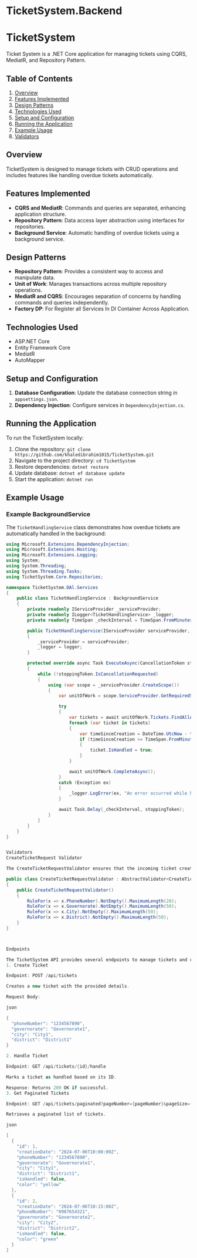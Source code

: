 # TicketSystem.Backend
# TicketSystem

Ticket System is a .NET Core application for managing tickets using CQRS, MediatR, and Repository Pattern.

## Table of Contents

1. [Overview](#overview)
2. [Features Implemented](#features-implemented)
3. [Design Patterns](#design-patterns)
4. [Technologies Used](#technologies-used)
5. [Setup and Configuration](#setup-and-configuration)
6. [Running the Application](#running-the-application)
7. [Example Usage](#example-usage)
8. [Validators](#validators)

## Overview

TicketSystem is designed to manage tickets with CRUD operations and includes features like handling overdue tickets automatically.

## Features Implemented

- **CQRS and MediatR**: Commands and queries are separated, enhancing application structure.
- **Repository Pattern**: Data access layer abstraction using interfaces for repositories.
- **Background Service**: Automatic handling of overdue tickets using a background service.

## Design Patterns

- **Repository Pattern**: Provides a consistent way to access and manipulate data.
- **Unit of Work**: Manages transactions across multiple repository operations.
- **MediatR and CQRS**: Encourages separation of concerns by handling commands and queries independently.
- **Factory DP**: For Register all Services In DI Container Across Application.

## Technologies Used

- ASP.NET Core
- Entity Framework Core
- MediatR
- AutoMapper

## Setup and Configuration

1. **Database Configuration**: Update the database connection string in `appsettings.json`.
2. **Dependency Injection**: Configure services in `DependencyInjection.cs`.

## Running the Application

To run the TicketSystem locally:

1. Clone the repository: `git clone https://github.com/khaledibrahim1015/TicketSystem.git`
2. Navigate to the project directory: `cd TicketSystem`
3. Restore dependencies: `dotnet restore`
4. Update database: `dotnet ef database update`
5. Start the application: `dotnet run`

## Example Usage

### Example BackgroundService

The `TicketHandlingService` class demonstrates how overdue tickets are automatically handled in the background:

```csharp
using Microsoft.Extensions.DependencyInjection;
using Microsoft.Extensions.Hosting;
using Microsoft.Extensions.Logging;
using System;
using System.Threading;
using System.Threading.Tasks;
using TicketSystem.Core.Repositories;

namespace TicketSystem.DAl.Services
{
    public class TicketHandlingService : BackgroundService
    {
        private readonly IServiceProvider _serviceProvider;
        private readonly ILogger<TicketHandlingService> _logger;
        private readonly TimeSpan _checkInterval = TimeSpan.FromMinutes(1);

        public TicketHandlingService(IServiceProvider serviceProvider, ILogger<TicketHandlingService> logger)
        {
            _serviceProvider = serviceProvider;
            _logger = logger;
        }

        protected override async Task ExecuteAsync(CancellationToken stoppingToken)
        {
            while (!stoppingToken.IsCancellationRequested)
            {
                using (var scope = _serviceProvider.CreateScope())
                {
                    var unitOfWork = scope.ServiceProvider.GetRequiredService<IUnitOfWork>();

                    try
                    {
                        var tickets = await unitOfWork.Tickets.FindAllAsync(t => !t.IsHandled);
                        foreach (var ticket in tickets)
                        {
                            var timeSinceCreation = DateTime.UtcNow - ticket.CreationDate;
                            if (timeSinceCreation >= TimeSpan.FromMinutes(60))
                            {
                                ticket.IsHandled = true;
                            }
                        }

                        await unitOfWork.CompleteAsync();
                    }
                    catch (Exception ex)
                    {
                        _logger.LogError(ex, "An error occurred while handling tickets.");
                    }

                    await Task.Delay(_checkInterval, stoppingToken);
                }
            }
        }
    }
}


Validators
CreateTicketRequest Validator

The CreateTicketRequestValidator ensures that the incoming ticket creation requests are valid:

public class CreateTicketRequestValidator : AbstractValidator<CreateTicketRequest>
{
    public CreateTicketRequestValidator()
    {
        RuleFor(x => x.PhoneNumber).NotEmpty().MaximumLength(20);
        RuleFor(x => x.Governorate).NotEmpty().MaximumLength(50);
        RuleFor(x => x.City).NotEmpty().MaximumLength(50);
        RuleFor(x => x.District).NotEmpty().MaximumLength(50);
    }
}



Endpoints

The TicketSystem API provides several endpoints to manage tickets and retrieve static data.
1. Create Ticket

Endpoint: POST /api/tickets

Creates a new ticket with the provided details.

Request Body:

json

{
  "phoneNumber": "1234567890",
  "governorate": "Governorate1",
  "city": "City1",
  "district": "District1"
}

2. Handle Ticket

Endpoint: GET /api/tickets/{id}/handle

Marks a ticket as handled based on its ID.

Response: Returns 200 OK if successful.
3. Get Paginated Tickets

Endpoint: GET /api/tickets/paginated?pageNumber={pageNumber}&pageSize={pageSize}

Retrieves a paginated list of tickets.

json

[
  {
    "id": 1,
    "creationDate": "2024-07-06T10:00:00Z",
    "phoneNumber": "1234567890",
    "governorate": "Governorate1",
    "city": "City1",
    "district": "District1",
    "isHandled": false,
    "color": "yellow"
  },
  {
    "id": 2,
    "creationDate": "2024-07-06T10:15:00Z",
    "phoneNumber": "0987654321",
    "governorate": "Governorate2",
    "city": "City2",
    "district": "District2",
    "isHandled": false,
    "color": "green"
  }
]
